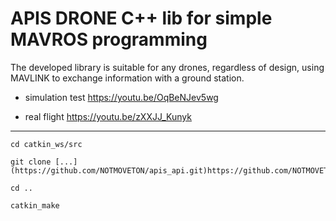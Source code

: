 # APIS DRONE C++ lib for simple MAVROS programming

The developed library is suitable for any drones, regardless of design, using MAVLINK to exchange information with a ground station.


- simulation test
https://youtu.be/OqBeNJev5wg 

- real flight 
https://youtu.be/zXXJJ_Kunyk

---

```
cd catkin_ws/src

git clone [...](https://github.com/NOTMOVETON/apis_api.git)https://github.com/NOTMOVETON/apis_api.git

cd ..

catkin_make
```

